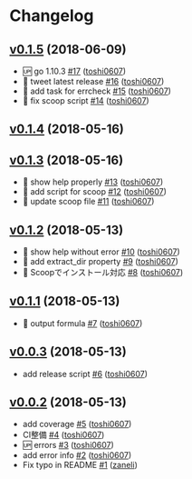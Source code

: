# Changelog

## [v0.1.5](https://github.com/toshi0607/gig/compare/v0.1.4...v0.1.5) (2018-06-09)

* :up: go 1.10.3 [#17](https://github.com/toshi0607/gig/pull/17) ([toshi0607](https://github.com/toshi0607))
* :green_heart: tweet latest release [#16](https://github.com/toshi0607/gig/pull/16) ([toshi0607](https://github.com/toshi0607))
* :green_heart: add task for errcheck [#15](https://github.com/toshi0607/gig/pull/15) ([toshi0607](https://github.com/toshi0607))
* :bug: fix scoop script [#14](https://github.com/toshi0607/gig/pull/14) ([toshi0607](https://github.com/toshi0607))

## [v0.1.4](https://github.com/toshi0607/gig/compare/v0.1.3...v0.1.4) (2018-05-16)


## [v0.1.3](https://github.com/toshi0607/gig/compare/v0.1.2...v0.1.3) (2018-05-16)

* :bug: show help properly [#13](https://github.com/toshi0607/gig/pull/13) ([toshi0607](https://github.com/toshi0607))
* :green_heart: add script for scoop [#12](https://github.com/toshi0607/gig/pull/12) ([toshi0607](https://github.com/toshi0607))
* :bug: update scoop file [#11](https://github.com/toshi0607/gig/pull/11) ([toshi0607](https://github.com/toshi0607))

## [v0.1.2](https://github.com/toshi0607/gig/compare/v0.1.1...v0.1.2) (2018-05-13)

* :bug: show help without error [#10](https://github.com/toshi0607/gig/pull/10) ([toshi0607](https://github.com/toshi0607))
* :bug: add extract_dir property [#9](https://github.com/toshi0607/gig/pull/9) ([toshi0607](https://github.com/toshi0607))
* :tada: Scoopでインストール対応 [#8](https://github.com/toshi0607/gig/pull/8) ([toshi0607](https://github.com/toshi0607))

## [v0.1.1](https://github.com/toshi0607/gig/compare/v0.0.6...v0.1.1) (2018-05-13)

* :green_heart: output formula [#7](https://github.com/toshi0607/gig/pull/7) ([toshi0607](https://github.com/toshi0607))

## [v0.0.3](https://github.com/toshi0607/gig/compare/v0.0.2...v0.0.3) (2018-05-13)

* add release script [#6](https://github.com/toshi0607/gig/pull/6) ([toshi0607](https://github.com/toshi0607))

## [v0.0.2](https://github.com/toshi0607/gig/compare/v0.0.1...v0.0.2) (2018-05-13)

* add coverage [#5](https://github.com/toshi0607/gig/pull/5) ([toshi0607](https://github.com/toshi0607))
* CI整備 [#4](https://github.com/toshi0607/gig/pull/4) ([toshi0607](https://github.com/toshi0607))
* :up: errors [#3](https://github.com/toshi0607/gig/pull/3) ([toshi0607](https://github.com/toshi0607))
* add error info [#2](https://github.com/toshi0607/gig/pull/2) ([toshi0607](https://github.com/toshi0607))
* Fix typo in README [#1](https://github.com/toshi0607/gig/pull/1) ([zaneli](https://github.com/zaneli))
